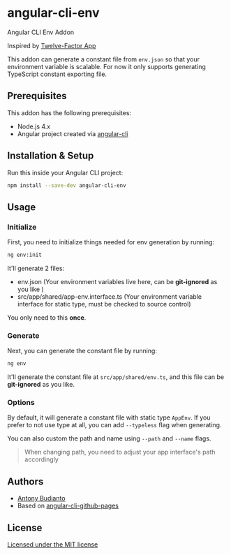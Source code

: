 # angular-cli-env

Angular CLI Env Addon

Inspired by [Twelve-Factor App](https://12factor.net/config)

This addon can generate a constant file from `env.json` so that your environment variable is scalable. For now it only supports generating TypeScript constant exporting file.

## Prerequisites

This addon has the following prerequisites:

- Node.js 4.x
- Angular project created via [angular-cli](https://github.com/angular/angular-cli)

## Installation & Setup

Run this inside your Angular CLI project:

```sh
npm install --save-dev angular-cli-env
```

## Usage

### Initialize

First, you need to initialize things needed for env generation by running:

```sh
ng env:init
```

It'll generate 2 files:
- env.json (Your environment variables live here, can be **git-ignored** as you like )
- src/app/shared/app-env.interface.ts (Your environment variable interface for static type, must be checked to source control)

You only need to this **once**.

### Generate

Next, you can generate the constant file by running:

```sh
ng env
```

It'll generate the constant file at `src/app/shared/env.ts`, and this file can be **git-ignored** as you like.

### Options

By default, it will generate a constant file with static type `AppEnv`. If you prefer to not use type at all, you can add `--typeless` flag when generating.

You can also custom the path and name using `--path` and `--name` flags.

> When changing path, you need to adjust your app interface's path accordingly

## Authors

- [Antony Budianto](http://twitter.com/antonybudianto)
- Based on [angular-cli-github-pages](https://github.com/IgorMinar/angular-cli-github-pages)

## License

[Licensed under the MIT license](http://www.opensource.org/licenses/mit-license.php)
